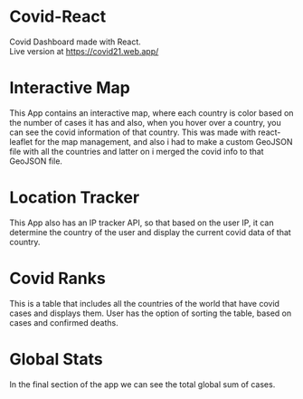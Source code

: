 # Covid-React

Covid Dashboard made with React.
<br/>
Live version at https://covid21.web.app/

# Interactive Map

This App contains an interactive map, where each country is color based on the number of cases it has and also, when you hover over a country, you can see the covid information of that country.
This was made with react-leaflet for the map management, and also i had to make a custom GeoJSON file with all the countries and latter on i merged the covid info to that GeoJSON file.

# Location Tracker

This App also has an IP tracker API, so that based on the user IP, it can determine the country of the user and display the current covid data of that country.

# Covid Ranks

This is a table that includes all the countries of the world that have covid cases and displays them.
User has the option of sorting the table, based on cases and confirmed deaths.

# Global Stats

In the final section of the app we can see the total global sum of cases.
